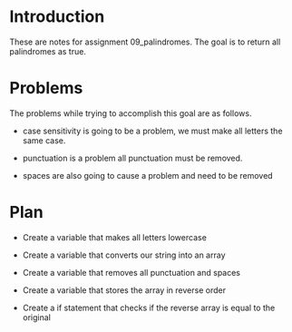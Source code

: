 # Introduction

These are notes for assignment 09_palindromes.
The goal is to return all palindromes as true.

# Problems

The problems while trying to accomplish this goal are as follows.

- case sensitivity is going to be a problem, we must make all letters the same case.

- punctuation is a problem all punctuation must be removed.

- spaces are also going to cause a problem and need to be removed

# Plan

- Create a variable that makes all letters lowercase

- Create a variable that converts our string into an array

- Create a variable that removes all punctuation and spaces

- Create a variable that stores the array in reverse order

- Create a if statement that checks if the reverse array is equal to the original